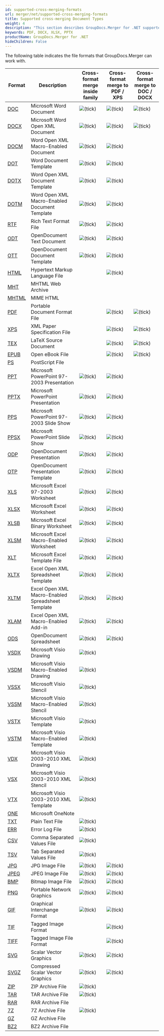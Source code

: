 ```yaml
---
id: supported-cross-merging-formats
url: merger/net/supported-cross-merging-formats
title: Supported cross-merging Document Types
weight: 4
description: "This section describes GroupDocs.Merger for .NET supported cross-merging types. The Library supports PDF, DOCX, XLSX, PPTX and many more."
keywords: PDF, DOCX, XLSX, PPTX
productName: GroupDocs.Merger for .NET
hideChildren: False
---
```

The following table indicates the file formats that GroupDocs.Merger can work with.

| Format | Description | Cross-format merge inside family | Cross-format merge to PDF / XPS | Cross-format merge to DOC / DOCX |
| --- | --- | --- | --- | --- |
| [DOC](https://docs.fileformat.com/word-processing/doc/) | Microsoft Word Document | ![(tick)](/merger/net/images/check.png) | ![(tick)](/merger/net/images/check.png) | ![(tick)](/merger/net/images/check.png) |
| [DOCX](https://docs.fileformat.com/word-processing/docx/) | Microsoft Word Open XML Document | ![(tick)](/merger/net/images/check.png) | ![(tick)](/merger/net/images/check.png) | ![(tick)](/merger/net/images/check.png) |
| [DOCM](https://docs.fileformat.com/word-processing/docm/) | Word Open XML Macro-Enabled Document | ![(tick)](/merger/net/images/check.png) | ![(tick)](/merger/net/images/check.png) |   |
| [DOT](https://docs.fileformat.com/word-processing/dot/) | Word Document Template | ![(tick)](/merger/net/images/check.png) | ![(tick)](/merger/net/images/check.png) |   |
| [DOTX](https://docs.fileformat.com/word-processing/dotx/) | Word Open XML Document Template | ![(tick)](/merger/net/images/check.png) | ![(tick)](/merger/net/images/check.png) |   |
| [DOTM](https://docs.fileformat.com/word-processing/dotm/) | Word Open XML Macro-Enabled Document Template | ![(tick)](/merger/net/images/check.png) | ![(tick)](/merger/net/images/check.png) |   |
| [RTF](https://docs.fileformat.com/word-processing/rtf/) | Rich Text Format File | ![(tick)](/merger/net/images/check.png) | ![(tick)](/merger/net/images/check.png) |   |
| [ODT](https://docs.fileformat.com/word-processing/odt/) | OpenDocument Text Document | ![(tick)](/merger/net/images/check.png) | ![(tick)](/merger/net/images/check.png) |   |
| [OTT](https://docs.fileformat.com/word-processing/ott/) | OpenDocument Document Template | ![(tick)](/merger/net/images/check.png) | ![(tick)](/merger/net/images/check.png) |   |
| [HTML](https://docs.fileformat.com/web/html/) | Hypertext Markup Language File |   | ![(tick)](/merger/net/images/check.png) |   |
| [MHT](https://docs.fileformat.com/web/mhtml/) | MHTML Web Archive |   |   |   |
| [MHTML](https://docs.fileformat.com/web/mhtml/) | MIME HTML |   |   |   |
| [PDF](https://docs.fileformat.com/view/pdf/) | Portable Document Format File |   | ![(tick)](/merger/net/images/check.png) | ![(tick)](/merger/net/images/check.png) |
| [XPS](https://docs.fileformat.com/page-description-language/xps/) | XML Paper Specification File |   | ![(tick)](/merger/net/images/check.png) | ![(tick)](/merger/net/images/check.png) |
| [TEX](https://docs.fileformat.com/page-description-language/tex/) | LaTeX Source Document |   | ![(tick)](/merger/net/images/check.png) | ![(tick)](/merger/net/images/check.png) |
| [EPUB](https://docs.fileformat.com/ebook/epub/) | Open eBook File |   | ![(tick)](/merger/net/images/check.png) | ![(tick)](/merger/net/images/check.png) |
| [PS](https://docs.fileformat.com/page-description-language/ps/) | PostScript File  |   |   |   |
| [PPT](https://docs.fileformat.com/presentation/ppt/) | Microsoft PowerPoint 97-2003 Presentation | ![(tick)](/merger/net/images/check.png) | ![(tick)](/merger/net/images/check.png) |   |
| [PPTX](https://docs.fileformat.com/presentation/pptx/) | Microsoft PowerPoint Presentation | ![(tick)](/merger/net/images/check.png) | ![(tick)](/merger/net/images/check.png) |   |
| [PPS](https://docs.fileformat.com/presentation/pps/) | Microsoft PowerPoint 97-2003 Slide Show | ![(tick)](/merger/net/images/check.png) | ![(tick)](/merger/net/images/check.png) |   |
| [PPSX](https://docs.fileformat.com/presentation/ppsx/) | Microsoft PowerPoint Slide Show | ![(tick)](/merger/net/images/check.png) | ![(tick)](/merger/net/images/check.png) |   |
| [ODP](https://docs.fileformat.com/presentation/odp/) | OpenDocument Presentation | ![(tick)](/merger/net/images/check.png) | ![(tick)](/merger/net/images/check.png) |   |
| [OTP](https://docs.fileformat.com/presentation/otp/) | OpenDocument Presentation Template | ![(tick)](/merger/net/images/check.png) | ![(tick)](/merger/net/images/check.png) |   |
| [XLS](https://docs.fileformat.com/spreadsheet/xls/) | Microsoft Excel 97-2003 Worksheet | ![(tick)](/merger/net/images/check.png) | ![(tick)](/merger/net/images/check.png) |   |
| [XLSX](https://docs.fileformat.com/spreadsheet/xlsx/) | Microsoft Excel Worksheet | ![(tick)](/merger/net/images/check.png) | ![(tick)](/merger/net/images/check.png) |   |
| [XLSB](https://docs.fileformat.com/spreadsheet/xlsb/) | Microsoft Excel Binary Worksheet | ![(tick)](/merger/net/images/check.png) | ![(tick)](/merger/net/images/check.png) |   |
| [XLSM](https://docs.fileformat.com/spreadsheet/xlsm/) | Microsoft Excel Macro-Enabled Worksheet | ![(tick)](/merger/net/images/check.png) | ![(tick)](/merger/net/images/check.png) |   |
| [XLT](https://docs.fileformat.com/spreadsheet/xlt/) | Microsoft Excel Template File | ![(tick)](/merger/net/images/check.png) | ![(tick)](/merger/net/images/check.png) |   |
| [XLTX](https://docs.fileformat.com/spreadsheet/xltx/) | Excel Open XML Spreadsheet Template | ![(tick)](/merger/net/images/check.png) | ![(tick)](/merger/net/images/check.png) |   |
| [XLTM](https://docs.fileformat.com/spreadsheet/xltm/) | Excel Open XML Macro-Enabled Spreadsheet Template | ![(tick)](/merger/net/images/check.png) | ![(tick)](/merger/net/images/check.png) |   |
| [XLAM](https://docs.fileformat.com/spreadsheet/xlam/) | Excel Open XML Macro-Enabled Add-in | ![(tick)](/merger/net/images/check.png) | ![(tick)](/merger/net/images/check.png) |   |
| [ODS](https://docs.fileformat.com/spreadsheet/ods/) | OpenDocument Spreadsheet | ![(tick)](/merger/net/images/check.png) | ![(tick)](/merger/net/images/check.png) |   |
| [VSDX](https://docs.fileformat.com/image/vsdx/) | Microsoft Visio Drawing | ![(tick)](/merger/net/images/check.png) |   |   |
| [VSDM](https://docs.fileformat.com/image/vsdm/) | Microsoft Visio Macro-Enabled Drawing | ![(tick)](/merger/net/images/check.png) |   |   |
| [VSSX](https://docs.fileformat.com/image/vssx/) | Microsoft Visio Stencil | ![(tick)](/merger/net/images/check.png) |   |   |
| [VSSM](https://docs.fileformat.com/image/vssm/) | Microsoft Visio Macro-Enabled Stencil | ![(tick)](/merger/net/images/check.png) |   |   |
| [VSTX](https://docs.fileformat.com/image/vstx/) | Microsoft Visio Template | ![(tick)](/merger/net/images/check.png) |   |   |
| [VSTM](https://docs.fileformat.com/image/vstm/) | Microsoft Visio Macro-Enabled Template | ![(tick)](/merger/net/images/check.png) |   |   |
| [VDX](https://docs.fileformat.com/image/vdx/) | Microsoft Visio 2003-2010 XML Drawing | ![(tick)](/merger/net/images/check.png) |   |   |
| [VSX](https://docs.fileformat.com/image/vsx/) | Microsoft Visio 2003-2010 XML Stencil | ![(tick)](/merger/net/images/check.png) |   |   |
| [VTX](https://docs.fileformat.com/image/vtx/) | Microsoft Visio 2003-2010 XML Template | ![(tick)](/merger/net/images/check.png) |   |   |
| [ONE](https://docs.fileformat.com/note-taking/one/) | Microsoft OneNote |   |   |   |
| [TXT](https://docs.fileformat.com/word-processing/txt/) | Plain Text File | ![(tick)](/merger/net/images/check.png) |   |   |
| [ERR](https://docs.fileformat.com/misc/err/) | Error Log File | ![(tick)](/merger/net/images/check.png) |   |   |
| [CSV](https://docs.fileformat.com/spreadsheet/csv/) | Comma Separated Values File | ![(tick)](/merger/net/images/check.png) |   |   |
| [TSV](https://docs.fileformat.com/spreadsheet/tsv/) | Tab Separated Values File | ![(tick)](/merger/net/images/check.png) |   |   |
| [JPG](https://docs.fileformat.com/image/jpeg/) | JPG Image File | ![(tick)](/merger/net/images/check.png) | ![(tick)](/merger/net/images/check.png) |   |
| [JPEG](https://docs.fileformat.com/image/jpeg/) | JPEG Image File | ![(tick)](/merger/net/images/check.png) | ![(tick)](/merger/net/images/check.png) |   |
| [BMP](https://docs.fileformat.com/image/bmp/) | Bitmap Image File | ![(tick)](/merger/net/images/check.png) | ![(tick)](/merger/net/images/check.png) |   |
| [PNG](https://docs.fileformat.com/image/png/) | Portable Network Graphics | ![(tick)](/merger/net/images/check.png) | ![(tick)](/merger/net/images/check.png) |   |
| [GIF](https://docs.fileformat.com/image/gif/) | Graphical Interchange Format | ![(tick)](/merger/net/images/check.png) | ![(tick)](/merger/net/images/check.png) |   |
| [TIF](https://docs.fileformat.com/image/tiff/) | Tagged Image Format |   | ![(tick)](/merger/net/images/check.png) |   |
| [TIFF](https://docs.fileformat.com/image/tiff/) | Tagged Image File Format |   | ![(tick)](/merger/net/images/check.png) |   |
| [SVG](https://docs.fileformat.com/image/svg/) | Scalar Vector Graphics | ![(tick)](/merger/net/images/check.png) | ![(tick)](/merger/net/images/check.png) |   |
| [SVGZ](https://docs.fileformat.com/image/svgz/) | Compressed Scalar Vector Graphics | ![(tick)](/merger/net/images/check.png) | ![(tick)](/merger/net/images/check.png) |   |
| [ZIP](https://docs.fileformat.com/compression/zip/) | ZIP Archive File | ![(tick)](/merger/net/images/check.png) |   |   |
| [TAR](https://docs.fileformat.com/compression/tar/) | TAR Archive File | ![(tick)](/merger/net/images/check.png) |   |   |
| [RAR](https://docs.fileformat.com/compression/rar/) | RAR Archive File |   |   |   |
| [7Z](https://docs.fileformat.com/compression/7z/) | 7Z Archive File | ![(tick)](/merger/net/images/check.png) |   |   |
| [GZ](https://docs.fileformat.com/compression/gz/) | GZ Archive File |   |   |   |
| [BZ2](https://docs.fileformat.com/compression/bz2/) | BZ2 Archive File |   |   |   |
